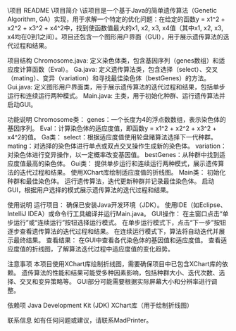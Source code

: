 \项目 README
\项目简介
\该项目是一个基于Java的简单遗传算法（Genetic Algorithm, GA）实现，用于求解一个特定的优化问题：在给定的函数y = x1^2 + x2^2 + x3^2 + x4^2中，找到使函数值最大的x1, x2, x3, x4值（其中x1, x2, x3, x4均在0到1之间）。项目还包含一个图形用户界面（GUI），用于展示遗传算法的迭代过程和结果。

项目结构
Chromosome.java: 定义染色体类，包含基因序列（genes数组）和适应度计算函数（Eval）。
Ga.java: 定义遗传算法类，包含选择（select）、交叉（mating）、变异（variation）和寻找最佳染色体（bestGenes）的方法。
Gui.java: 定义图形用户界面类，用于展示遗传算法的迭代过程和结果，包括单步运行和连续运行两种模式。
Main.java: 主类，用于初始化种群、运行遗传算法并启动GUI。

功能说明
Chromosome类：
genes：一个长度为4的浮点数数组，表示染色体的基因序列。
Eval：计算染色体的适应度值，即函数y = x1^2 + x2^2 + x3^2 + x4^2的值。
Ga类：
select：根据适应度值使用轮盘赌算法选择下一代种群。
mating：对选择的染色体进行单点或双点交叉操作生成新的染色体。
variation：对染色体进行变异操作，以一定概率改变基因值。
bestGenes：从种群中找到适应度值最高的染色体。
Gui类：
提供单步运行和连续运行两种模式，展示遗传算法的迭代过程和结果。
使用XChart库绘制适应度值的折线图。
Main类：
初始化种群和最佳染色体。
运行遗传算法，迭代更新种群并记录最佳染色体。
启动GUI，根据用户选择的模式展示遗传算法的迭代过程和结果。

使用说明
运行项目：
确保已安装Java开发环境（JDK）。
使用IDE（如Eclipse、IntelliJ IDEA）或命令行工具编译并运行Main.java。
GUI操作：
在主窗口点击“单步运行”或“连续运行”按钮选择运行模式。
在单步运行模式下，点击“下一步”按钮逐步查看遗传算法的迭代过程和结果。
在连续运行模式下，算法将自动迭代并展示最终结果。
查看结果：
在GUI中查看各代染色体的基因值和适应度值。
查看适应度值的折线图，了解算法迭代过程中适应度值的变化趋势。

注意事项
本项目使用XChart库绘制折线图，需要确保项目中已包含XChart库的依赖。
遗传算法的性能和结果可能受多种因素影响，包括种群大小、迭代次数、选择、交叉和变异策略等。
GUI部分可能需要根据实际屏幕大小和分辨率进行调整。

依赖项
Java Development Kit (JDK)
XChart库（用于绘制折线图）

联系信息
如有任何问题或建议，请联系MadPrinter。
